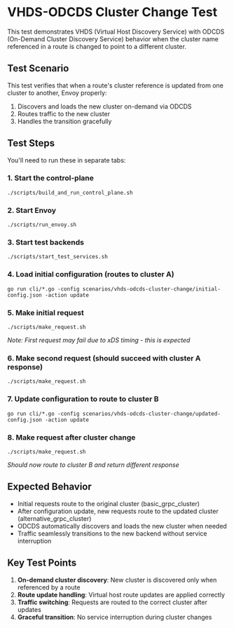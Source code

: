 # VHDS-ODCDS Cluster Change Test

This test demonstrates VHDS (Virtual Host Discovery Service) with ODCDS (On-Demand Cluster Discovery Service) behavior when the cluster name referenced in a route is changed to point to a different cluster.

## Test Scenario

This test verifies that when a route's cluster reference is updated from one cluster to another, Envoy properly:
1. Discovers and loads the new cluster on-demand via ODCDS
2. Routes traffic to the new cluster 
3. Handles the transition gracefully

## Test Steps

You'll need to run these in separate tabs:

### 1. Start the control-plane
```
./scripts/build_and_run_control_plane.sh
```

### 2. Start Envoy
```
./scripts/run_envoy.sh
```

### 3. Start test backends
```
./scripts/start_test_services.sh
```

### 4. Load initial configuration (routes to cluster A)
```
go run cli/*.go -config scenarios/vhds-odcds-cluster-change/initial-config.json -action update
```

### 5. Make initial request
```
./scripts/make_request.sh
```
*Note: First request may fail due to xDS timing - this is expected*

### 6. Make second request (should succeed with cluster A response)
```
./scripts/make_request.sh
```

### 7. Update configuration to route to cluster B
```
go run cli/*.go -config scenarios/vhds-odcds-cluster-change/updated-config.json -action update
```

### 8. Make request after cluster change
```
./scripts/make_request.sh
```
*Should now route to cluster B and return different response*

## Expected Behavior

- Initial requests route to the original cluster (basic_grpc_cluster)
- After configuration update, new requests route to the updated cluster (alternative_grpc_cluster)  
- ODCDS automatically discovers and loads the new cluster when needed
- Traffic seamlessly transitions to the new backend without service interruption

## Key Test Points

1. **On-demand cluster discovery**: New cluster is discovered only when referenced by a route
2. **Route update handling**: Virtual host route updates are applied correctly
3. **Traffic switching**: Requests are routed to the correct cluster after updates
4. **Graceful transition**: No service interruption during cluster changes